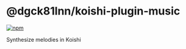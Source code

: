 # @dgck81lnn/koishi-plugin-music

[![npm](https://img.shields.io/npm/v/@dgck81lnn/koishi-plugin-music?style=flat-square)](https://www.npmjs.com/package/@dgck81lnn/koishi-plugin-music)

Synthesize melodies in Koishi
